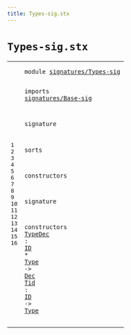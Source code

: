 ```yaml
---
title: Types-sig.stx
---
```


# `Types-sig.stx`



[pdmosses/metaborg-tiger/org.metaborg.lang.tiger.statix/src-gen/statix/signatures/Types-sig.stx]: https://github.com/pdmosses/metaborg-tiger/blob/master/org.metaborg.lang.tiger.statix/src-gen/statix/signatures/Types-sig.stx "The source file on GitHub"

<div class="stx"><table class="highlighttable"><tbody><tr><td class="linenos"><div class="linenodiv"><pre><span></span>1
2
3
4
5
6
7
8
9
10
11
12
13
14
15
16
</pre></div></td>
<td class="code"><pre><code><span class="keyword">module</span> <a href="../Tiger-sig.stx#signatures/Types-sig_89_109" id="signatures/Types-sig_7_27" title="Referenced at ../Tiger-sig.stx line 6">signatures/Types-sig</a>

<span class="keyword">imports</span>
  <a href="../Base-sig.stx#signatures/Base-sig_7_26" id="signatures/Base-sig_39_58" title="Defined at ../Base-sig.stx line 1">signatures/Base-sig</a>

<span class="keyword">signature</span>

  <span class="keyword">sorts</span>

  <span class="keyword">constructors</span>

<span class="keyword">signature</span>

  <span class="keyword">constructors</span>
    <a href="../../../../trans/static-semantics.stx#TypeDec_4614_4621" id="TypeDec_126_133" title="Referenced at ../../../../trans/static-semantics.stx line 214">TypeDec</a> : <a href="../Base-sig.stx#ID_104_106" id="ID_136_138" title="Defined at ../Base-sig.stx line 13">ID</a> * <a href="../Base-sig.stx#Type_87_91" id="Type_141_145" title="Defined at ../Base-sig.stx line 11">Type</a> -&gt; <a href="../Base-sig.stx#Dec_60_63" id="Dec_149_152" title="Defined at ../Base-sig.stx line 8">Dec</a>
    <a href="../../../../trans/static-semantics.stx#Tid_4833_4836" id="Tid_157_160" title="Referenced at ../../../../trans/static-semantics.stx line 224, 288, 293, 437, 447">Tid</a> : <a href="../Base-sig.stx#ID_104_106" id="ID_163_165" title="Defined at ../Base-sig.stx line 13">ID</a> -&gt; <a href="../Base-sig.stx#Type_87_91" id="Type_169_173" title="Defined at ../Base-sig.stx line 11">Type</a>
</code></pre></td></tr></tbody></table></div>